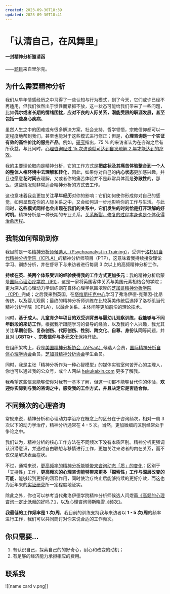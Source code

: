 ```yaml
---
created: 2023-09-30T18:39
updated: 2023-09-30T18:41
---
```

# 「认清自己，在风舞里」

#### 一封精神分析邀请函

——[题目](https://mp.weixin.qq.com/s/qiIihBRfdAaEb_t7qGscdg)来自里尔克。

## 为什么需要精神分析

我们从早年情感经历之中习得了一些认知与行为模式，到了今天，它们或许已经不再适用，但我们依然出于惯性而紧抓不放，这一状态可能给我们带来了一些问题，比如**偶尔或者长期的情绪困扰，应对不良的人际关系，潜能受限的职涯发展，甚至包括一些身心疾病**。

虽然人生之中的困难或有很多解决方案，社会支持，哲学领悟，宗教信仰都可以一定程度地帮到我们，甚至也能对于这些模式进行修正；但是，**心理咨询是一个实证有效的高性价比的服务产品**。例如，[研究](10.1037/11423-005 "研究")指出，75 % 的来访者认为在咨询之后有所获益，与此同时，[心理咨询经过 15 次访谈就可达到自发疏解 2 年才能达到的疗效](10.1037/11423-005 "心理咨询经过 15 次访谈就可达到自发疏解 2 年才能达到的疗效")。

我的主要理论取向是精神分析，它的工作方式是**把症状及其痛苦体验整合到一个人的整体人格环境中去理解和转化**，因此，如果你对自己的**内心状态**更加感兴趣，并且也愿意**花时间**去理解，又或者你的痛苦体验并不是非常具体而是**弥散性**的，那么，这些情况就非常适合精神分析的方式去工作。

这也意味着我会更加关注**早年经历**对你的影响：它们如何使你形成你对自己的感觉，如何呈现在你的人际关系之中，又会如何进一步地影响你的工作与生活。与此同时，**这些模式同样也会出现在我们的关系中，它们发生的时刻恰是打开理解的好时机**。精神分析是一种长期的专业关系，[关系断裂、修复的过程本身也是个体获得治愈历程](https://pep-web.org/search/document/PI.027.0246A "关系断裂、修复的过程本身也是个体获得治愈历程")。

## 我能如何帮助到你

我目前是一名[精神分析师候选人（Psychoanalyst in Training）](https://apsa.org/membership/in-training-member-information/ "精神分析师候选人（Psychoanalyst in Training）")，受训于[洛杉矶当代精神分析学院（ICPLA）](https://icpla.edu/ "洛杉矶当代精神分析学院（ICPLA）")的精神分析师项目（PTP），这意味着我持续接受理论学习、训练分析，并在督导下与来访者进行每周 3 次以上的高频精神分析工作。

**持续在英、美两个体系受训的经验使得我的工作方式更加多元**：我的精神分析启蒙是[国际心理治疗学院（IPI）](https://theipi.org/ "国际心理治疗学院（IPI）")，这是一家将英国客体关系与美国元素相结合的学院；更为深入的心理动力学训练则在自体心理学氛围浓厚的[芝加哥精神分析学院（CPI）](https://chicagoanalysis.org/ "芝加哥精神分析学院（CPI）")完成；之后我来到英国，在[塔维斯托克中心](https://tavistockandportman.ac.uk/ "塔维斯托克中心")学习了弗洛伊德-克莱因-比昂传统，以及婴儿观察；最终的精神分析师训练在比较英美传统后选择了洛杉矶当代精神分析学院（ICPLA），以融合关系、主体间等更加前沿的理论技术。

同时，**基于成人、儿童青少年项目的双受训背景与婴幼儿观察训练，我能够与不同年龄段的来访工作**。根据我所跟随学习的督导的经验，以及我的个人兴趣，我尤其关注**早期创伤、复杂创伤、代际创伤、性别、跨文化、自尊、身份认同**等问题，并且对 **LGBTQ+ 、宗教信仰与多元文化**保持开放。

在组织架构上，我是[美国精神分析协会（APsaA）](https://apsa.org/ "美国精神分析协会（APsaA）")候选人会员，[国际精神分析自体心理学协会](https://iapsp.org/ "国际精神分析自体心理学协会")会员，[芝加哥精神分析协会](https://chicagopsychoanalyticsociety.org/ "芝加哥精神分析协会")学生会员。

同时，我是主张「精神分析作为一种心智模型」的媒体实验室何苦开心的主理人，你也可以通过我的公众号，或个人网站 [hekukaixin.com](https://hekukaixin.com "hekukaixin.com") 更多了解我。

我希望这些信息能够使你对我有一基本了解，但这一切都不能够替代你的体验，**欢迎你实际到与我的咨询之中，感受我的工作方式，并且决定它是否适合你**。

## 不同频次的心理咨询

常规来说，精神分析和心理动力学治疗在概念上的区分在于咨询频次，相对一周 3 次以下的动力学治疗，精神分析通常在 4 - 5 次。当然，更加微细的区别经常处于争论之中。

我们认为，精神分析的核心工作方法在不同频次下没有本质区别。精神分析更强调认识潜意识，并通过自由联想与移情进行工作，更加关注来访者的内在关系，而不仅仅是解决表面症状。

不过，通常来说，[更高频率的精神分析能够带来咨询动态「质」的变化](http://www.pep-web.org/document.php?id=ppsy.009.0245a "更高频率的精神分析能够带来咨询动态「质」的变化")；区别于「支持性」工作，**更高频次的心理咨询能够带来更多「探索性」工作与深层改变的可能**，能够起到更好的涵容作用，同时使治疗终止后能够持续的更好疗效，而这也为近年来的[实证研究](http://www.pep-web.org/document.php?id=apa.047.0741a "实证研究")所一定程度地证实。

除此之外，你也可以参考当代弗洛伊德学院精神分析师候选人闫煜蕾[《高频的心理咨询一定比低频的好吗？》](https://mp.weixin.qq.com/s/fUomOr_sOvqSg4aq2LnLkA)，以及心理咨询师斯晓雪[《频次》](https://mp.weixin.qq.com/s/rZLPsBG7U-EDQ6MMcmCsGw)。

**我最低的工作频率是 1 次/周**，我目前的训练支持我与来访者以 **1 - 5 次/周**的频率进行工作，我们可以共同商讨对你来说合适的工作频次。

## 你只需要…

1. 有认识自己，探索自己的的好奇心，耐心和改变的动机；
2. 有足够的经济能力承担相应的费用。

## 联系我

![[name card v.png]]